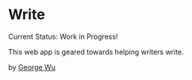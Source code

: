 # Write	

Current Status: Work in Progress! 

This web app is geared towards helping writers write. 


by [George Wu](http://georgewu.ca)